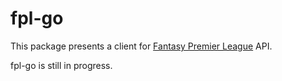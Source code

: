 # fpl-go

This package presents a client for [Fantasy Premier League](https://fantasy.premierleague.com/) API.

fpl-go is still in progress.


